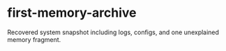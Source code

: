 # first-memory-archive
Recovered system snapshot including logs, configs, and one unexplained memory fragment.
